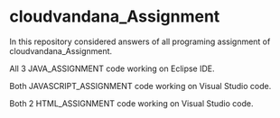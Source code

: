 # cloudvandana_Assignment
In this repository considered answers of all programing assignment of cloudvandana_Assignment.

All 3 JAVA_ASSIGNMENT  code working on Eclipse IDE.

Both JAVASCRIPT_ASSIGNMENT  code working on Visual Studio code.

Both 2 HTML_ASSIGNMENT code working on Visual Studio code.
